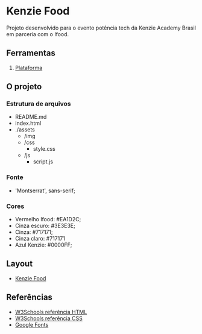 # Kenzie Food

Projeto desenvolvido para o evento potência tech da Kenzie Academy Brasil em parceria com o Ifood.

## Ferramentas

1. [Plataforma](https://participe.kenzie.com.br/desafios)

## O projeto

### Estrutura de arquivos

- README.md
- index.html
- ./assets
  - /img
  - /css
    - style.css
  - /js
    - script.js

### Fonte

- 'Montserrat', sans-serif;

### Cores

- Vermelho Ifood: #EA1D2C;
- Cinza escuro: #3E3E3E;
- Cinza: #717171;
- Cinza claro: #717171
- Azul Kenzie: #0000FF;

## Layout

- [Kenzie Food](./assets/img/layout.png)

## Referências
- [W3Schools referência HTML](https://www.w3schools.com/tags/default.asp)
- [W3Schools referência CSS](https://www.w3schools.com/cssref/default.asp)
- [Google Fonts](https://fonts.google.com/)
